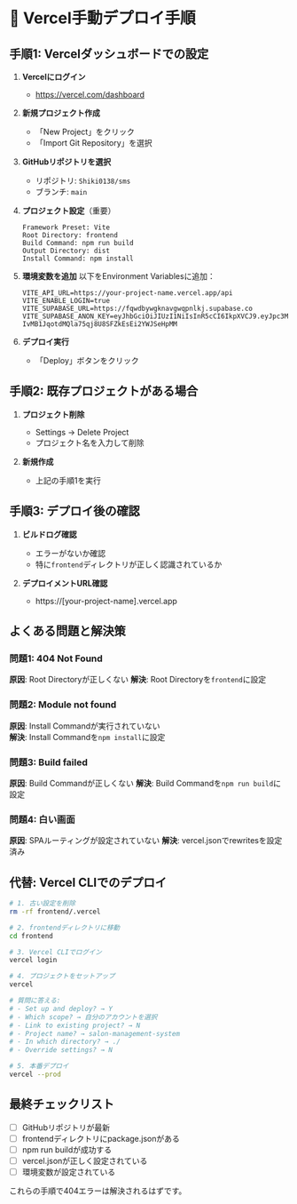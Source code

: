 # 🚀 Vercel手動デプロイ手順

## 手順1: Vercelダッシュボードでの設定

1. **Vercelにログイン**
   - https://vercel.com/dashboard

2. **新規プロジェクト作成**
   - 「New Project」をクリック
   - 「Import Git Repository」を選択

3. **GitHubリポジトリを選択**
   - リポジトリ: `Shiki0138/sms`
   - ブランチ: `main`

4. **プロジェクト設定**（重要）
   ```
   Framework Preset: Vite
   Root Directory: frontend
   Build Command: npm run build  
   Output Directory: dist
   Install Command: npm install
   ```

5. **環境変数を追加**
   以下をEnvironment Variablesに追加：
   ```
   VITE_API_URL=https://your-project-name.vercel.app/api
   VITE_ENABLE_LOGIN=true
   VITE_SUPABASE_URL=https://fqwdbywgknavgwqpnlkj.supabase.co
   VITE_SUPABASE_ANON_KEY=eyJhbGciOiJIUzI1NiIsInR5cCI6IkpXVCJ9.eyJpc3MiOiJzdXBhYmFzZSIsInJlZiI6ImZxd2RieXdna25hdmd3cXBubGtqIiwicm9sZSI6ImFub24iLCJpYXQiOjE3NTExNzc2MDQsImV4cCI6MjA2Njc1MzYwNH0._CJ-IvMB1JqotdMQla75qj8U8SFZkEsEi2YWJSeHpMM
   ```

6. **デプロイ実行**
   - 「Deploy」ボタンをクリック

## 手順2: 既存プロジェクトがある場合

1. **プロジェクト削除**
   - Settings → Delete Project
   - プロジェクト名を入力して削除

2. **新規作成**
   - 上記の手順1を実行

## 手順3: デプロイ後の確認

1. **ビルドログ確認**
   - エラーがないか確認
   - 特に`frontend`ディレクトリが正しく認識されているか

2. **デプロイメントURL確認**
   - https://[your-project-name].vercel.app

## よくある問題と解決策

### 問題1: 404 Not Found
**原因**: Root Directoryが正しくない
**解決**: Root Directoryを`frontend`に設定

### 問題2: Module not found
**原因**: Install Commandが実行されていない  
**解決**: Install Commandを`npm install`に設定

### 問題3: Build failed
**原因**: Build Commandが正しくない
**解決**: Build Commandを`npm run build`に設定

### 問題4: 白い画面
**原因**: SPAルーティングが設定されていない
**解決**: vercel.jsonでrewritesを設定済み

## 代替: Vercel CLIでのデプロイ

```bash
# 1. 古い設定を削除
rm -rf frontend/.vercel

# 2. frontendディレクトリに移動
cd frontend

# 3. Vercel CLIでログイン
vercel login

# 4. プロジェクトをセットアップ
vercel

# 質問に答える:
# - Set up and deploy? → Y
# - Which scope? → 自分のアカウントを選択
# - Link to existing project? → N
# - Project name? → salon-management-system
# - In which directory? → ./
# - Override settings? → N

# 5. 本番デプロイ
vercel --prod
```

## 最終チェックリスト

- [ ] GitHubリポジトリが最新
- [ ] frontendディレクトリにpackage.jsonがある
- [ ] npm run buildが成功する
- [ ] vercel.jsonが正しく設定されている
- [ ] 環境変数が設定されている

これらの手順で404エラーは解決されるはずです。